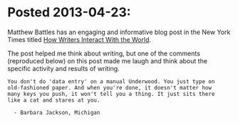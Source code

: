# Posted 2013-04-23:

Matthew Battles has an engaging and informative blog post in the New York Times titled [How Writers Interact With the World](http://opinionator.blogs.nytimes.com/2013/04/22/how-writers-interact-with-the-world/).

The post helped me think about writing, but one of the comments (reproduced below) on this post made me laugh and think about the specific activity and results of writing.

	You don't do 'data entry' on a manual Underwood. You just type on
	old-fashioned paper. And when you're done, it doesn't matter how
	many keys you push, it won't tell you a thing. It just sits there
	like a cat and stares at you.
			
	  - Barbara Jackson, Michigan
